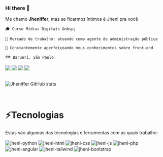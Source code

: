 ### Hi there 👋


Me chamo **Jheniffer**, mas se ficarmos íntimos é Jheni pra você

    🎓 Curso Mídias Digitais &nbsp; 
    
    💼 Mercado de trabalho: atuando como agente de administração pública
    
    🚀 Constantemente aperfeiçoando meus conhecimentos sobre front-end
    
    🗺️ Barueri, São Paulo
    
<div> 
    <a href="https://www.instagram.com/userdajheni_" target="_blank"><img src="https://img.shields.io/badge/-Instagram-%23E4405F?style=for-the-badge&logo=instagram&logoColor=white" target="_blank"></a>
    <a href="mailto:jhenifferdaniely@outlook.com"><img src="https://img.shields.io/badge/Microsoft_Outlook-0078D4?style=for-the-badge&logo=microsoft-outlook&logoColor=white" target="_blank"></a>
    <a href="https://www.linkedin.com/in/jhenifferdaniely" target="_blank"><img src="https://img.shields.io/badge/-LinkedIn-%230077B5?style=for-the-badge&logo=linkedin&logoColor=white" target="_blank"></a>
    <a href="http://twitter.com/userdajheni" target="_blank"><img src="https://img.shields.io/badge/Twitter-1DA1F2?style=for-the-badge&logo=twitter&logoColor=white" target="_blank"></a>
</div>

<br>

![Jheniffer GitHub stats](https://github-readme-stats.vercel.app/api?username=userdajheni&show_icons=true&theme=radical)

<br>

# ⚡Tecnologias
Estas são algumas das tecnologias e ferramentas com as quais trabalho:
<div>
    <img align="center" alt="jheni-python" src="https://img.shields.io/badge/Python-14354C?style=for-the-badge&logo=python&logoColor=white">
    <img align="center" alt="jheni-html" src="https://img.shields.io/badge/HTML5-E34F26?style=for-the-badge&logo=html5&logoColor=white">
    <img align="center" alt="jheni-css" src="https://img.shields.io/badge/CSS3-1572B6?style=for-the-badge&logo=css3&logoColor=white">
    <img align="center" alt="jheni-js" src="https://img.shields.io/badge/JavaScript-F7DF1E?style=for-the-badge&logo=javascript&logoColor=black">
    <img align="center" alt="jheni-php" src="https://img.shields.io/badge/PHP-777BB4?style=for-the-badge&logo=php&logoColor=white">
    <img align="center" alt="jheni-angular" src="https://img.shields.io/badge/Angular-DD0031?style=for-the-badge&logo=angular&logoColor=white">
    <img align="center" alt="jheni-tailwind" src="https://img.shields.io/badge/Tailwind_CSS-38B2AC?style=for-the-badge&logo=tailwind-css&logoColor=white">
    <img align="center" alt="jheni-bootstrap" src="https://img.shields.io/badge/Bootstrap-563D7C?style=for-the-badge&logo=bootstrap&logoColor=white">    
</div>

<br><br>
